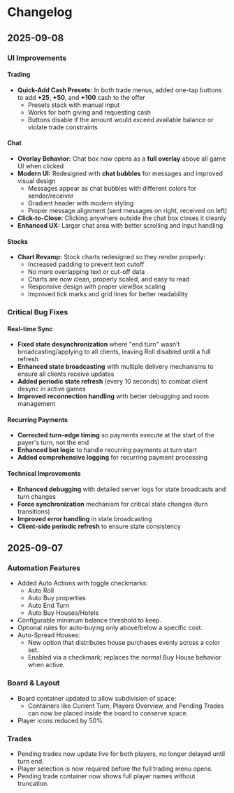 # Changelog

## 2025-09-08

### UI Improvements

#### Trading
- **Quick-Add Cash Presets:** In both trade menus, added one-tap buttons to add **+25**, **+50**, and **+100** cash to the offer
  - Presets stack with manual input
  - Works for both giving and requesting cash
  - Buttons disable if the amount would exceed available balance or violate trade constraints

#### Chat
- **Overlay Behavior:** Chat box now opens as a **full overlay** above all game UI when clicked
- **Modern UI:** Redesigned with **chat bubbles** for messages and improved visual design
  - Messages appear as chat bubbles with different colors for sender/receiver
  - Gradient header with modern styling
  - Proper message alignment (sent messages on right, received on left)
- **Click-to-Close:** Clicking anywhere outside the chat box closes it cleanly
- **Enhanced UX:** Larger chat area with better scrolling and input handling

#### Stocks
- **Chart Revamp:** Stock charts redesigned so they render properly:
  - Increased padding to prevent text cutoff
  - No more overlapping text or cut-off data
  - Charts are now clean, properly scaled, and easy to read
  - Responsive design with proper viewBox scaling
  - Improved tick marks and grid lines for better readability

### Critical Bug Fixes

#### Real-time Sync
- **Fixed state desynchronization** where "end turn" wasn't broadcasting/applying to all clients, leaving Roll disabled until a full refresh
- **Enhanced state broadcasting** with multiple delivery mechanisms to ensure all clients receive updates
- **Added periodic state refresh** (every 10 seconds) to combat client desync in active games
- **Improved reconnection handling** with better debugging and room management

#### Recurring Payments
- **Corrected turn-edge timing** so payments execute at the start of the payer's turn, not the end
- **Enhanced bot logic** to handle recurring payments at turn start
- **Added comprehensive logging** for recurring payment processing

#### Technical Improvements
- **Enhanced debugging** with detailed server logs for state broadcasts and turn changes
- **Force synchronization** mechanism for critical state changes (turn transitions)
- **Improved error handling** in state broadcasting
- **Client-side periodic refresh** to ensure state consistency

## 2025-09-07

### Automation Features
- Added Auto Actions with toggle checkmarks:
  - Auto Roll
  - Auto Buy properties
  - Auto End Turn
  - Auto Buy Houses/Hotels
- Configurable minimum balance threshold to keep.
- Optional rules for auto-buying only above/below a specific cost.
- Auto-Spread Houses:
  - New option that distributes house purchases evenly across a color set.
  - Enabled via a checkmark; replaces the normal Buy House behavior when active.

### Board & Layout
- Board container updated to allow subdivision of space:
  - Containers like Current Turn, Players Overview, and Pending Trades can now be placed inside the board to conserve space.
- Player icons reduced by 50%.

### Trades
- Pending trades now update live for both players, no longer delayed until turn end.
- Player selection is now required before the full trading menu opens.
- Pending trade container now shows full player names without truncation.
